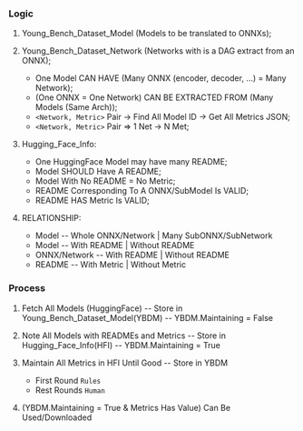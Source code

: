 ### Logic

1. Young_Bench_Dataset_Model (Models to be translated to ONNXs);

2. Young_Bench_Dataset_Network (Networks with is a DAG extract from an ONNX);
    * One Model CAN HAVE (Many ONNX (encoder, decoder, ...) = Many Network);
    * (One ONNX = One Network) CAN BE EXTRACTED FROM (Many Models (Same Arch));
    * `<Network, Metric>` Pair -> Find All Model ID -> Get All Metrics JSON;
    * `<Network, Metric>` Pair => 1 Net -> N Met;

3. Hugging_Face_Info:
    * One HuggingFace Model may have many README;
    * Model SHOULD Have A README;
    * Model With No README = No Metric;
    * README Corresponding To A ONNX/SubModel Is VALID;
    * README HAS Metric Is VALID;

4. RELATIONSHIP:
    * Model -- Whole ONNX/Network | Many SubONNX/SubNetwork
    * Model -- With README | Without README
    * ONNX/Network -- With README | Without README
    * README -- With Metric | Without Metric

### Process
1. Fetch All Models (HuggingFace) -- Store in Young_Bench_Dataset_Model(YBDM) -- YBDM.Maintaining = False

2. Note All Models with READMEs and Metrics -- Store in Hugging_Face_Info(HFI) -- YBDM.Maintaining = True

3. Maintain All Metrics in HFI Until Good -- Store in YBDM
    * First Round `Rules`
    * Rest Rounds `Human`

4. (YBDM.Maintaining = True & Metrics Has Value) Can Be Used/Downloaded
